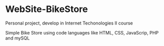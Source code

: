 ﻿# WebSite-BikeStore

 Personal project, develop in Internet Techonologies II course
 
 Simple Bike Store using code languages like HTML, CSS, JavaScrip, PHP and mySQL
